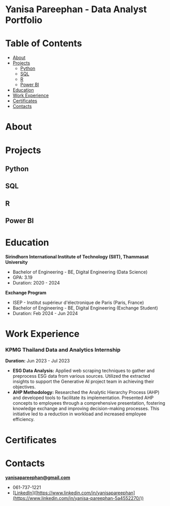 # Yanisa Pareephan - Data Analyst Portfolio

# Table of Contents
- [About](#About)
- [Projects](#Projects)
   - [Python](#Python)
   - [SQL](#SQL)
   - [R](#R)
   - [Power BI](#PowerBI)
- [Education](#Education)
- [Work Experience](#WorkExperience)
- [Certificates](#Certificates)
- [Contacts](#Contacts)
# About

# Projects
## Python
## SQL
## R
## Power BI
# Education
**Sirindhorn International Institute of Technology (SIIT), Thammasat University**
* Bachelor of Engineering - BE, Digital Engineering (Data Science)
* GPA: 3.19
* Duration: 2020 - 2024

**Exchange Program**
* ISEP - Institut supérieur d'électronique de Paris (Paris, France)
* Bachelor of Engineering - BE, Digital Engineering (Exchange Student)
* Duration: Feb 2024 - Jun 2024

# Work Experience
### KPMG Thailand Data and Analytics Internship

**Duration:** Jun 2023 - Jul 2023

* **ESG Data Analysis:** Applied web scraping techniques to gather and preprocess ESG data from various sources. Utilized the extracted insights to support the Generative AI project team in achieving their objectives.
* **AHP Methodology:** Researched the Analytic Hierarchy Process (AHP) and developed tools to facilitate its implementation. Presented AHP concepts to employees through a comprehensive presentation, fostering knowledge exchange and improving decision-making processes. This initiative led to a reduction in workload and increased employee efficiency.

# Certificates

# Contacts
**yanisapareephan@gmail.com**
* 061-737-1221
* [[LinkedIn](https://www.linkedin.com/in/yanisa-pareephan-5a4552270/)]([https://www.linkedin.com/in/yanisapareephan](https://www.linkedin.com/in/yanisa-pareephan-5a4552270/))
